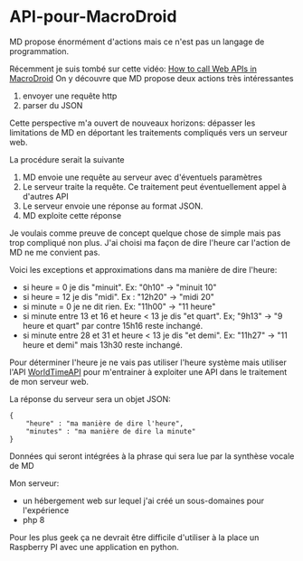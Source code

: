 # API-pour-MacroDroid
MD propose énormément d'actions mais ce n'est pas un langage de programmation.

Récemment je suis tombé sur cette vidéo: [How to call Web APIs in MacroDroid](https://www.youtube.com/watch?v=PikZoycOXMg)
On y découvre que MD propose deux actions très intéressantes

1.  envoyer une requête http
2.  parser du JSON

Cette perspective m'a ouvert de nouveaux horizons: dépasser les limitations de MD en déportant les traitements compliqués vers un serveur web.

La procédure serait la suivante

1.  MD envoie une requête au serveur avec d'éventuels paramètres
2.  Le serveur traite la requête. Ce traitement peut éventuellement appel à d'autres API
3.  Le serveur envoie une réponse au format JSON.
4.  MD exploite cette réponse

Je voulais comme preuve de concept quelque chose de simple mais pas trop compliqué non plus. J'ai choisi ma façon de dire l'heure car l'action de MD ne me convient pas.

Voici les exceptions et approximations dans ma manière de dire l'heure:

- si heure = 0 je dis "minuit". Ex: "0h10" -> "minuit 10"
- si heure = 12 je dis "midi". Ex : "12h20" -> "midi 20"
- si minute = 0 je ne dit rien. Ex: "11h00" -> "11 heure"
- si minute entre 13 et 16 et heure &lt; 13 je dis "et quart". Ex; "9h13" -&gt; "9 heure et quart" par contre 15h16 reste inchangé.
- si minute entre 28 et 31 et heure &lt; 13 je dis "et demi". Ex: "11h27" -&gt; "11 heure et demi" mais 13h30 reste inchangé.

Pour déterminer l'heure je ne vais pas utiliser l'heure système mais utiliser l'API [WorldTimeAPI](http://worldtimeapi.org/) pour m'entrainer à exploiter une API dans le traitement de mon serveur web.

La réponse du serveur sera un objet JSON:

```
{
    "heure" : "ma manière de dire l'heure",
    "minutes" : "ma manière de dire la minute"
}
```

Données qui seront intégrées à la phrase qui sera lue par la synthèse vocale de MD

Mon serveur:

- un hébergement web sur lequel j'ai créé un sous-domaines pour l'expérience
- php 8

Pour les plus geek ça ne devrait être difficile d'utiliser à la place un Raspberry PI avec une application en python.
